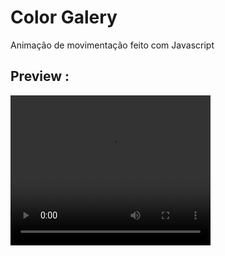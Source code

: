 # Color Galery
Animação de movimentação feito com Javascript

## Preview :
<video width="320" height="240" controls loop autoplay>
  <source src=".github/preview.mp4" type="video/mp4">
</video>

##